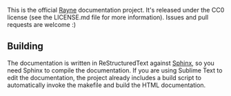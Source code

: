
This is the official [Rayne](http://rayne3d.com) documentation project. It's released under the CC0 license (see the LICENSE.md file for more information). Issues and pull requests are welcome :)

## Building

The documentation is written in ReStructuredText against [Sphinx](http://sphinx-doc.org), so you need Sphinx to compile the documentation. If you are using Sublime Text to edit the documentation, the project already includes a build script to automatically invoke the makefile and build the HTML documentation.